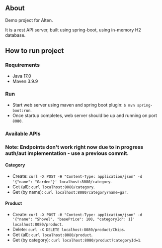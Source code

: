 ## About
Demo project for Alten.

It is a rest API server, built using spring-boot, using in-memory H2 database.

## How to run project
### Requirements
- Java 17.0
- Maven 3.9.9

### Run
- Start web server using maven and spring boot plugin: `$ mvn spring-boot:run`.
- Once startup completes, web server should be up and running on port `8080`.

### Available APIs

### Note: Endpoints don't work right now due to in progress auth/aut implementation - use a previous commit.

#### Category
- Create: `curl -X POST -H "Content-Type: application/json" -d '{"name": "Garden"}' localhost:8080/category`.
- Get (all): `curl localhost:8080/category`.
- Get (by name): `curl localhost:8080/category?name=gar`.

#### Product
- Create: `curl -X POST -H "Content-Type: application/json" -d '{"name": "Shovel", "basePrice": 100, "categoryId": 1}' localhost:8080/product`.
- Delete: `curl -X DELETE localhost:8080/product/Chips`.
- Get (all): `curl localhost:8080/product`.
- Get (by category): `curl localhost:8080/product?categoryId=1`.
